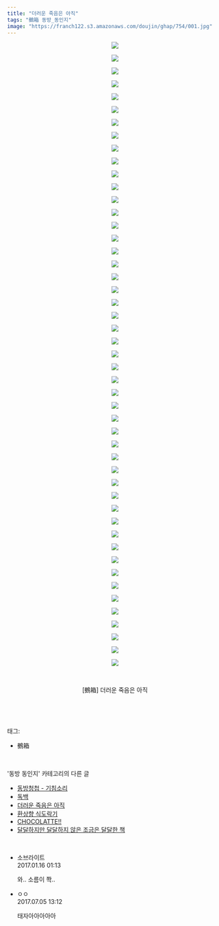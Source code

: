 ```yaml
---
title: "더러운 죽음은 아직"
tags: "鵺箱 동방_동인지"
image: "https://franch122.s3.amazonaws.com/doujin/ghap/754/001.jpg"
---
```

<div class="article">
<p style="text-align: center; clear: none; float: none;"><img src="{{ site.imgserver4 }}/ghap/754/001.jpg"/></p>
<p style="text-align: center; clear: none; float: none;"><img src="{{ site.imgserver4 }}/ghap/754/002.jpg"/></p>
<p style="text-align: center; clear: none; float: none;"><img src="{{ site.imgserver4 }}/ghap/754/003.jpg"/></p>
<p style="text-align: center; clear: none; float: none;"><img src="{{ site.imgserver4 }}/ghap/754/004.jpg"/></p>
<p style="text-align: center; clear: none; float: none;"><img src="{{ site.imgserver4 }}/ghap/754/005.jpg"/></p>
<p style="text-align: center; clear: none; float: none;"><img src="{{ site.imgserver4 }}/ghap/754/006.jpg"/></p>
<p style="text-align: center; clear: none; float: none;"><img src="{{ site.imgserver4 }}/ghap/754/007.jpg"/></p>
<p style="text-align: center; clear: none; float: none;"><img src="{{ site.imgserver4 }}/ghap/754/008.jpg"/></p>
<p style="text-align: center; clear: none; float: none;"><img src="{{ site.imgserver4 }}/ghap/754/009.jpg"/></p>
<p style="text-align: center; clear: none; float: none;"><img src="{{ site.imgserver4 }}/ghap/754/010.jpg"/></p>
<p style="text-align: center; clear: none; float: none;"><img src="{{ site.imgserver4 }}/ghap/754/011.jpg"/></p>
<p style="text-align: center; clear: none; float: none;"><img src="{{ site.imgserver4 }}/ghap/754/012.jpg"/></p>
<p style="text-align: center; clear: none; float: none;"><img src="{{ site.imgserver4 }}/ghap/754/013.jpg"/></p>
<p style="text-align: center; clear: none; float: none;"><img src="{{ site.imgserver4 }}/ghap/754/014.jpg"/></p>
<p style="text-align: center; clear: none; float: none;"><img src="{{ site.imgserver4 }}/ghap/754/015.jpg"/></p>
<p style="text-align: center; clear: none; float: none;"><img src="{{ site.imgserver4 }}/ghap/754/016.jpg"/></p>
<p style="text-align: center; clear: none; float: none;"><img src="{{ site.imgserver4 }}/ghap/754/017.jpg"/></p>
<p style="text-align: center; clear: none; float: none;"><img src="{{ site.imgserver4 }}/ghap/754/018.jpg"/></p>
<p style="text-align: center; clear: none; float: none;"><img src="{{ site.imgserver4 }}/ghap/754/019.jpg"/></p>
<p style="text-align: center; clear: none; float: none;"><img src="{{ site.imgserver4 }}/ghap/754/020.jpg"/></p>
<p style="text-align: center; clear: none; float: none;"><img src="{{ site.imgserver4 }}/ghap/754/021.jpg"/></p>
<p style="text-align: center; clear: none; float: none;"><img src="{{ site.imgserver4 }}/ghap/754/022.jpg"/></p>
<p style="text-align: center; clear: none; float: none;"><img src="{{ site.imgserver4 }}/ghap/754/023.jpg"/></p>
<p style="text-align: center; clear: none; float: none;"><img src="{{ site.imgserver4 }}/ghap/754/024.jpg"/></p>
<p style="text-align: center; clear: none; float: none;"><img src="{{ site.imgserver4 }}/ghap/754/025.jpg"/></p>
<p style="text-align: center; clear: none; float: none;"><img src="{{ site.imgserver4 }}/ghap/754/026.jpg"/></p>
<p style="text-align: center; clear: none; float: none;"><img src="{{ site.imgserver4 }}/ghap/754/027.jpg"/></p>
<p style="text-align: center; clear: none; float: none;"><img src="{{ site.imgserver4 }}/ghap/754/028.jpg"/></p>
<p style="text-align: center; clear: none; float: none;"><img src="{{ site.imgserver4 }}/ghap/754/029.jpg"/></p>
<p style="text-align: center; clear: none; float: none;"><img src="{{ site.imgserver4 }}/ghap/754/030.jpg"/></p>
<p style="text-align: center; clear: none; float: none;"><img src="{{ site.imgserver4 }}/ghap/754/031.jpg"/></p>
<p style="text-align: center; clear: none; float: none;"><img src="{{ site.imgserver4 }}/ghap/754/032.jpg"/></p>
<p style="text-align: center; clear: none; float: none;"><img src="{{ site.imgserver4 }}/ghap/754/033.jpg"/></p>
<p style="text-align: center; clear: none; float: none;"><img src="{{ site.imgserver4 }}/ghap/754/034.jpg"/></p>
<p style="text-align: center; clear: none; float: none;"><img src="{{ site.imgserver4 }}/ghap/754/035.jpg"/></p>
<p style="text-align: center; clear: none; float: none;"><img src="{{ site.imgserver4 }}/ghap/754/036.jpg"/></p>
<p style="text-align: center; clear: none; float: none;"><img src="{{ site.imgserver4 }}/ghap/754/037.jpg"/></p>
<p style="text-align: center; clear: none; float: none;"><img src="{{ site.imgserver4 }}/ghap/754/038.jpg"/></p>
<p style="text-align: center; clear: none; float: none;"><img src="{{ site.imgserver4 }}/ghap/754/039.jpg"/></p>
<p style="text-align: center; clear: none; float: none;"><img src="{{ site.imgserver4 }}/ghap/754/040.jpg"/></p>
<p style="text-align: center; clear: none; float: none;"><img src="{{ site.imgserver4 }}/ghap/754/041.jpg"/></p>
<p style="text-align: center; clear: none; float: none;"><img src="{{ site.imgserver4 }}/ghap/754/042.jpg"/></p>
<p style="text-align: center; clear: none; float: none;"><img src="{{ site.imgserver4 }}/ghap/754/043.jpg"/></p>
<p style="text-align: center; clear: none; float: none;"><img src="{{ site.imgserver4 }}/ghap/754/044.jpg"/></p>
<p style="text-align: center; clear: none; float: none;"><img src="{{ site.imgserver4 }}/ghap/754/045.jpg"/></p>
<p style="text-align: center; clear: none; float: none;"><img src="{{ site.imgserver4 }}/ghap/754/046.jpg"/></p>
<p style="text-align: center; clear: none; float: none;"><img src="{{ site.imgserver4 }}/ghap/754/047.jpg"/></p>
<p style="text-align: center; clear: none; float: none;"><img src="{{ site.imgserver4 }}/ghap/754/048.jpg"/></p>
<p style="text-align: center; clear: none; float: none;"><img src="{{ site.imgserver4 }}/ghap/754/049.jpg"/></p>
<p style="text-align: center; clear: none; float: none;"><br/></p>
<p style="text-align: center; clear: none; float: none;">[鵺箱] 더러운 죽음은 아직</p>
<p><br/></p>
</div><br/>
<div class="tagTrail">
<p>태그: </p>
<ul>
<li>鵺箱</li>
</ul>
</div><br/>
<div class="another">
<p>'동방 동인지' 카테고리의 다른 글</p>
<ul>
<li><a href="/ghap_756">동방청첩 - 기침소리</a></li>
<li><a href="/ghap_755">독백</a></li>
<li><a href="/ghap_754">더러운 죽음은 아직</a></li>
<li><a href="/ghap_753">환상향 식도락기</a></li>
<li><a href="/ghap_752">CHOCOLATTE!!</a></li>
<li><a href="/ghap_751">달달하지만 달달하지 않은 조금은 달달한 책</a></li>
</ul>
</div><br/>
<div class="cb_module cb_fluid">
<div class="cb_wrt cb_profile">
<div class="comment">
<ul>
<li class="cb_thumb_off" id="comment14892666">
<div class="cb_comment_area">
<div class="cb_info_area">
<div class="cb_section">
<span class="cb_nick_name">소브라이트</span>
</div>
<div class="cb_section">
<span class="cb_date">2017.01.16 01:13 </span>
</div>
</div>
<div class="cb_dsc_comment">
<p class="cb_dsc">
											와.. 소름이 쫙..
										</p>
</div>
</div></li>
<li class="cb_thumb_off" id="comment15029767">
<div class="cb_comment_area">
<div class="cb_info_area">
<div class="cb_section">
<span class="cb_nick_name">ㅇㅇ</span>
</div>
<div class="cb_section">
<span class="cb_date">2017.07.05 13:12 </span>
</div>
</div>
<div class="cb_dsc_comment">
<p class="cb_dsc">
											태자아아아아아
										</p>
</div>
</div></li>
</ul>
</div>
</div><!-- commentList close -->
</div><br/>
